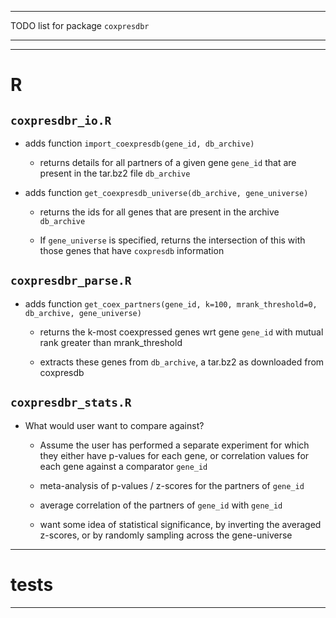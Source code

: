 ----

TODO list for package `coxpresdbr`

----

[comment]: <> "Use 4-spaces to indent sublists"
[comment]: <> "Use '-' as the bullet-point icon"
[comment]: <> "Use 4-dashes for horizontal break"

----

# R

## `coxpresdbr_io.R`

- adds function `import_coexpresdb(gene_id, db_archive)`

    - returns details for all partners of a given gene `gene_id` that are
      present in the tar.bz2 file `db_archive`

- adds function `get_coexpresdb_universe(db_archive, gene_universe)`

    - returns the ids for all genes that are present in the archive
    `db_archive`

    - If `gene_universe` is specified, returns the intersection of this
      with those genes that have `coxpresdb` information

## `coxpresdbr_parse.R`

- adds function `get_coex_partners(gene_id, k=100, mrank_threshold=0,
  db_archive, gene_universe)`

    - returns the k-most coexpressed genes wrt gene `gene_id` with mutual rank
    greater than mrank_threshold

    - extracts these genes from `db_archive`, a tar.bz2 as downloaded from
    coxpresdb

## `coxpresdbr_stats.R`

- What would user want to compare against?

    - Assume the user has performed a separate experiment for which they either
      have p-values for each gene, or correlation values for each gene against
      a comparator `gene_id`

    - meta-analysis of p-values / z-scores for the partners of `gene_id`

    - average correlation of the partners of `gene_id` with `gene_id`

    - want some idea of statistical significance, by inverting the averaged
      z-scores, or by randomly sampling across the gene-universe

----

# tests

----
